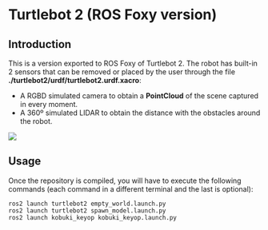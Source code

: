 # Turtlebot 2 (ROS Foxy version)
## Introduction
This is a version exported to ROS Foxy of Turtlebot 2. The robot has built-in 2 sensors that can be removed or placed by the user through the file **./turtlebot2/urdf/turtlebot2.urdf.xacro**:

* A RGBD simulated camera to obtain a **PointCloud** of the scene captured in every moment.
* A 360º simulated LIDAR to obtain the distance with the obstacles around the robot.

![](https://github.com/JdeRobot/CustomRobots/blob/foxy-devel/turtlebot2/turtlebot2-sim.png)

## Usage
Once the repository is compiled, you will have to execute the following commands (each command in a different terminal and the last is optional):
~~~
ros2 launch turtlebot2 empty_world.launch.py
ros2 launch turtlebot2 spawn_model.launch.py
ros2 launch kobuki_keyop kobuki_keyop.launch.py
~~~

